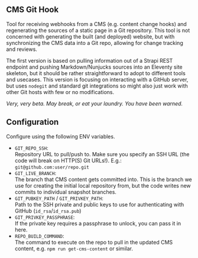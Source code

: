 CMS Git Hook
------------

Tool for receiving webhooks from a CMS (e.g. content change hooks) and regenerating the sources of a static page in a Git repository. This tool is not concerned with generating the built (and deployed) website, but with synchronizing the CMS data into a Git repo, allowing for change tracking and reviews.

The first version is based on pulling information out of a Strapi REST endpoint and pushing Markdown/Nunjucks sources into an Eleventy site skeleton, but it should be rather straightforward to adopt to different tools and usecases. This version is focusing on interacting with a GitHub server, but uses `nodegit` and standard git integrations so might also just work with other Git hosts with few or no modifications.

*Very, very beta. May break, or eat your laundry. You have been warned.*


## Configuration

Configure using the following ENV variables.

* `GIT_REPO_SSH`:  
  Repository URL to pull/push to. Make sure you specify an SSH URL (the code will break on HTTP(S) Git URLs!). E.g.: `git@github.com:user/repo.git`
* `GIT_LIVE_BRANCH`:  
  The branch that CMS content gets committed into. This is the branch we use for creating the initial local repository from, but the code writes new commits to individual snapshot branches.
* `GIT_PUBKEY_PATH` / `GIT_PRIVKEY_PATH`:  
  Path to the SSH private and public keys to use for authenticating with GitHub (`id_rsa`/`id_rsa.pub`)
* `GIT_PRIVKEY_PASSPHRASE`:  
  If the private key requires a passphrase to unlock, you can pass it in here.
* `REPO_BUILD_COMMAND`:  
  The command to execute on the repo to pull in the updated CMS content, e.g. `npm run get-cms-content` or similar.
